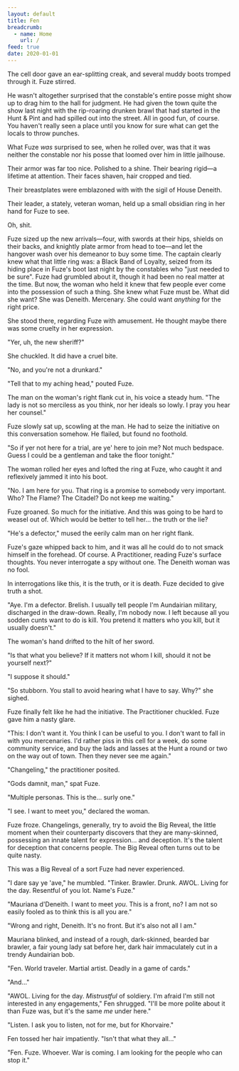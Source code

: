 ```yaml
---
layout: default
title: Fen
breadcrumb:
  - name: Home
    url: /
feed: true
date: 2020-01-01
---
```

The cell door gave an ear-splitting creak, and several muddy boots tromped through it. Fuze stirred.

He wasn't altogether surprised that the constable's entire posse might show up to drag him to the hall for judgment. He had given the town quite the show last night with the rip-roaring drunken brawl that had started in the Hunt & Pint and had spilled out into the street. All in good fun, of course. You haven't really seen a place until you know for sure what can get the locals to throw punches.

What Fuze *was* surprised to see, when he rolled over, was that it was neither the constable nor his posse that loomed over him in little jailhouse.

Their armor was far too nice. Polished to a shine. Their bearing rigid—a lifetime at attention. Their faces shaven, hair cropped and tied.

Their breastplates were emblazoned with with the sigil of House Deneith.

Their leader, a stately, veteran woman, held up a small obsidian ring in her hand for Fuze to see.

Oh, shit.

Fuze sized up the new arrivals—four, with swords at their hips, shields on their backs, and knightly plate armor from head to toe—and let the hangover wash over his demeanor to buy some time. The captain clearly knew what that little ring was: a Black Band of Loyalty, seized from its hiding place in Fuze's boot last night by the constables who "just needed to be sure". Fuze had grumbled about it, though it had been no real matter at the time. But now, the woman who held it knew that few people ever come into the possession of such a thing. She knew what Fuze must be. What did she want? She was Deneith. Mercenary. She could want *anything* for the right price.

She stood there, regarding Fuze with amusement. He thought maybe there was some cruelty in her expression.

"Yer, uh, the new sheriff?"

She chuckled. It did have a cruel bite.

"No, and you're not a drunkard."

"Tell that to my aching head," pouted Fuze.

The man on the woman's right flank cut in, his voice a steady hum. "The lady is not so merciless as you think, nor her ideals so lowly. I pray you hear her counsel."

Fuze slowly sat up, scowling at the man. He had to seize the initiative on this conversation somehow. He flailed, but found no foothold.

"So if yer not here for a trial, are ye' here to join me? Not much bedspace. Guess I could be a gentleman and take the floor tonight."

The woman rolled her eyes and lofted the ring at Fuze, who caught it and reflexively jammed it into his boot.

"No. I am here for you. That ring is a promise to somebody very important. Who? The Flame? The Citadel? Do not keep me waiting."

Fuze groaned. So much for the initiative. And this was going to be hard to weasel out of. Which would be better to tell her... the truth or the lie?

"He's a defector," mused the eerily calm man on her right flank.

Fuze's gaze whipped back to him, and it was all he could do to not smack himself in the forehead. Of course. A Practitioner, reading Fuze's surface thoughts. You never interrogate a spy without one. The Deneith woman was no fool.

In interrogations like this, it is the truth, or it is death. Fuze decided to give truth a shot.

"Aye. I'm a defector. Brelish. I usually tell people I'm Aundairian military, discharged in the draw-down. Really, I'm nobody now. I left because all you sodden cunts want to do is kill. You pretend it matters who you kill, but it usually doesn't."

The woman's hand drifted to the hilt of her sword.

"Is that what you believe? If it matters not whom I kill, should it not be yourself next?"

"I suppose it should."

"So stubborn. You stall to avoid hearing what I have to say. Why?" she sighed.

Fuze finally felt like he had the initiative. The Practitioner chuckled. Fuze gave him a nasty glare.

"This: I don't want it. You think I can be useful to you. I don't want to fall in with you mercenaries. I'd rather piss in this cell for a week, do some community service, and buy the lads and lasses at the Hunt a round or two on the way out of town. Then they never see me again."

"Changeling," the practitioner posited.

"Gods damnit, man," spat Fuze.

"Multiple personas. This is the... surly one."

"I see. I want to meet you," declared the woman.

Fuze froze. Changelings, generally, try to avoid the Big Reveal, the little moment when their counterparty discovers that they are many-skinned, possessing an innate talent for expression... and deception. It's the talent for deception that concerns people. The Big Reveal often turns out to be quite nasty.

This was a Big Reveal of a sort Fuze had never experienced.

"I dare say ye 'ave," he mumbled. "Tinker. Brawler. Drunk. AWOL. Living for the day. Resentful of you lot. Name's Fuze."

"Mauriana d'Deneith. I want to meet *you*. This is a front, no? I am not so easily fooled as to think this is all you are."

"Wrong and right, Deneith. It's no front. But it's also not all I am."

Mauriana blinked, and instead of a rough, dark-skinned, bearded bar brawler, a fair young lady sat before her, dark hair immaculately cut in a trendy Aundairian bob.

"Fen. World traveler. Martial artist. Deadly in a game of cards."

"And..."

"AWOL. Living for the day. *Mistrustful* of soldiery. I'm afraid I'm still not interested in any engagements," Fen shrugged. "I'll be more polite about it than Fuze was, but it's the same *me* under here."

"Listen. I ask you to listen, not for me, but for Khorvaire."

Fen tossed her hair impatiently. "Isn't that what they all..."

"Fen. Fuze. Whoever. War is coming. I am looking for the people who can stop it."
